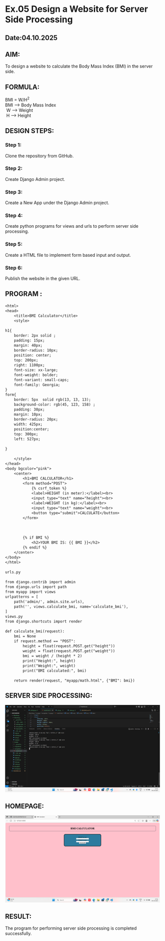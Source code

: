 # Ex.05 Design a Website for Server Side Processing
## Date:04.10.2025

## AIM:
 To design a website to calculate the Body Mass Index (BMI) in the server side.


## FORMULA:
BMI = W/H<sup>2</sup>
<br> BMI --> Body Mass Index
<br> W --> Weight
<br> H --> Height

## DESIGN STEPS:

### Step 1:
Clone the repository from GitHub.

### Step 2:
Create Django Admin project.

### Step 3:
Create a New App under the Django Admin project.

### Step 4:
Create python programs for views and urls to perform server side processing.

### Step 5:
Create a HTML file to implement form based input and output.

### Step 6:
Publish the website in the given URL.

## PROGRAM :
```
<html>
<head>
    <title>BMI Calculator</title>
    <style>
        
h1{
    border: 2px solid ;
    padding: 15px;
    margin: 40px;
    border-radius: 10px;
    position: center;
    top: 200px;
    right: 1100px;
    font-size: xx-large;
    font-weight: bolder;
    font-variant: small-caps;
    font-family: Georgia;
}
form{
    border: 5px  solid rgb(13, 13, 13);
    background-color: rgb(45, 123, 158) ;
    padding: 30px;
    margin: 10px;
    border-radius: 20px;
    width: 425px;
    position:center;
    top: 300px;
    left: 527px;
    
}

    </style>
</head>
<body bgcolor="pink">
    <center>
        <h1>BMI CALCULATOR</h1>
        <form method="POST">
            {% csrf_token %}
            <label>HEIGHT (in meter):</label><br>
            <input type="text" name="height"><br>
            <label>WEIGHT (in kg):</label><br>
            <input type="text" name="weight"><br>
            <button type="submit">CALCULATE</button>
        </form>

        

        {% if BMI %}
            <h2>YOUR BMI IS: {{ BMI }}</h2>
        {% endif %}
    </center>
</body>
</html>

urls.py

from django.contrib import admin
from django.urls import path
from myapp import views
urlpatterns = [
    path('admin/', admin.site.urls),
    path('', views.calculate_bmi, name='calculate_bmi'),
]
views.py
from django.shortcuts import render

def calculate_bmi(request):
    bmi = None  
    if request.method == "POST":
        height = float(request.POST.get("height"))
        weight = float(request.POST.get("weight"))
        bmi = weight / (height * 2)
        print("Height:", height)
        print("Weight:", weight)
        print("BMI calculated:", bmi)

    return render(request, "myapp/math.html", {"BMI": bmi})

```


## SERVER SIDE PROCESSING:

![alt text](<Screenshot (35)-1.png>)
## HOMEPAGE:

![alt text](<Screenshot (34)-1.png>)

## RESULT:
The program for performing server side processing is completed successfully.
